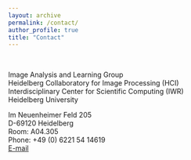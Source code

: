 ```yaml
---
layout: archive
permalink: /contact/
author_profile: true
title: "Contact"
---
```

  
  
&nbsp;

Image Analysis and Learning Group  
Heidelberg Collaboratory for Image Processing (HCI)  
Interdisciplinary Center for Scientific Computing (IWR)  
Heidelberg University  

Im Neuenheimer Feld 205   
D-69120 Heidelberg  
Room: A04.305  
Phone: +49 (0) 6221 54 14619  
[E-mail](mailto:elke.kirschbaum@iwr.uni-heidelberg.de)  

